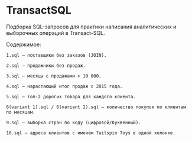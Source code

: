 # TransactSQL

Подборка SQL-запросов для практики написания аналитических и выборочных операций в Transact-SQL.

Содержимое:

    1.sql — поставщики без заказов (JOIN).

    2.sql — продажники без продаж.

    3.sql — месяцы с продажами > 10 000.

    4.sql — нарастающий итог продаж с 2015 года.

    5.sql — топ-2 дорогих товара для каждого клиента.

    6(variant 1).sql / 6(variant 2).sql — количество покупок по клиентам по месяцам.

    9.sql — выборка стран по коду (цифровой/буквенный).

    10.sql — адреса клиентов с именем Tailspin Toys в одной колонке.

